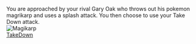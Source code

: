 You are approached by your rival Gary Oak who throws out his pokemon magrikarp and uses a splash attack. You then choose to use your Take Down attack.  
![Magikarp](http://nuggetbridge.com/wp-content/uploads/2014/12/sv_magikarp.jpg)  
[TakeDown](../FIN/conclusion.md)